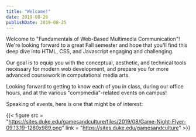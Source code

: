 ```yaml
---
title: "Welcome!"
date: 2019-08-26
publishDate: 2019-08-25
---
```

Welcome to "Fundamentals of Web-Based Multimedia Communication"!  We're looking forward to a great Fall semester and hope that you'll find this deep dive into HTML, CSS, and Javascript engaging and challenging.

Our goal is to equip you with the conceptual, aesthetic, and technical tools necessary for modern web development, and prepare you for more advanced coursework in computational media arts.

Looking forward to getting to know each of you in class, during our office hours, and at the various "compmedia"-related events on campus!

Speaking of events, here is one that might be of interest:

{{< figure src = "https://sites.duke.edu/gamesandculture/files/2019/08/Game-Night-Flyer-09.13.19-1280x989.png" link = "https://sites.duke.edu/gamesandculture" >}}